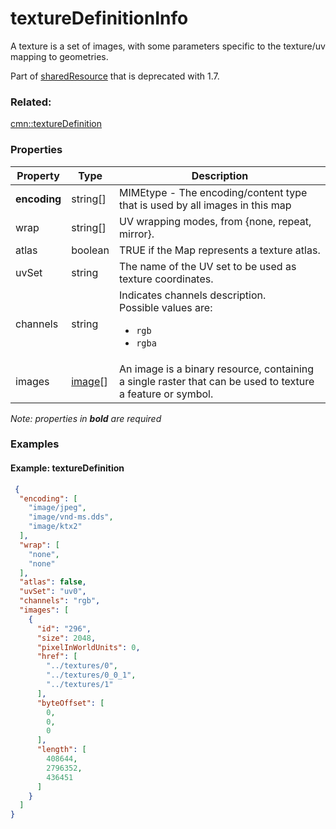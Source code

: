 # textureDefinitionInfo

A texture is a set of images, with some parameters specific to the texture/uv mapping to geometries.

Part of [sharedResource](sharedResource.cmn.md) that is deprecated with 1.7.

### Related:

[cmn::textureDefinition](textureDefinition.cmn.md)
### Properties

| Property | Type | Description |
| --- | --- | --- |
| **encoding** | string[] | MIMEtype - The encoding/content type that is used by all images in this map |
| wrap | string[] | UV wrapping modes, from {none, repeat, mirror}. |
| atlas | boolean | TRUE if the Map represents a texture atlas. |
| uvSet | string | The name of the UV set to be used as texture coordinates. |
| channels | string | Indicates channels description.<div>Possible values are:<ul><li>`rgb`</li><li>`rgba`</li></ul></div> |
| images | [image](image.cmn.md)[] | An image is a binary resource, containing a single raster that can be used to texture a feature or symbol. |

*Note: properties in **bold** are required*

### Examples

#### Example: textureDefinition

```json
 {
  "encoding": [
    "image/jpeg",
    "image/vnd-ms.dds",
    "image/ktx2"
  ],
  "wrap": [
    "none",
    "none"
  ],
  "atlas": false,
  "uvSet": "uv0",
  "channels": "rgb",
  "images": [
    {
      "id": "296",
      "size": 2048,
      "pixelInWorldUnits": 0,
      "href": [
        "../textures/0",
        "../textures/0_0_1",
        "../textures/1"
      ],
      "byteOffset": [
        0,
        0,
        0
      ],
      "length": [
        408644,
        2796352,
        436451
      ]
    }
  ]
}
```

